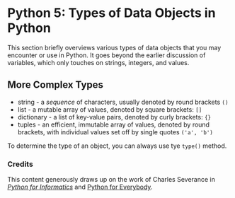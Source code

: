# Python 5: Types of Data Objects in Python

This section briefly overviews various types of data objects that you may encounter or use in Python. It goes beyond the earlier discussion of variables, which only touches on strings, integers, and values. 

## More Complex Types

* string - a *sequence* of characters, usually denoted by round brackets ```()```
* list - a mutable array of values, denoted by square brackets: ```[]```
* dictionary - a list of key-value pairs, denoted by curly brackets: ```{}```
* tuples - an efficient, immutable array of values, denoted by round brackets, with individual values set off by single quotes ```('a', 'b')```

To determine the type of an object, you can always use tye ```type()``` method.

### Credits
This content generously draws up on the work of Charles Severance in [_Python for Informatics_](http://www.pythonlearn.com/book.php) and [Python for Everybody](https://www.py4e.com/). 
